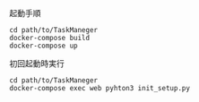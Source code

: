 起動手順

```
cd path/to/TaskManeger
docker-compose build
docker-compose up
```

初回起動時実行

```
cd path/to/TaskManeger
docker-compose exec web pyhton3 init_setup.py
```